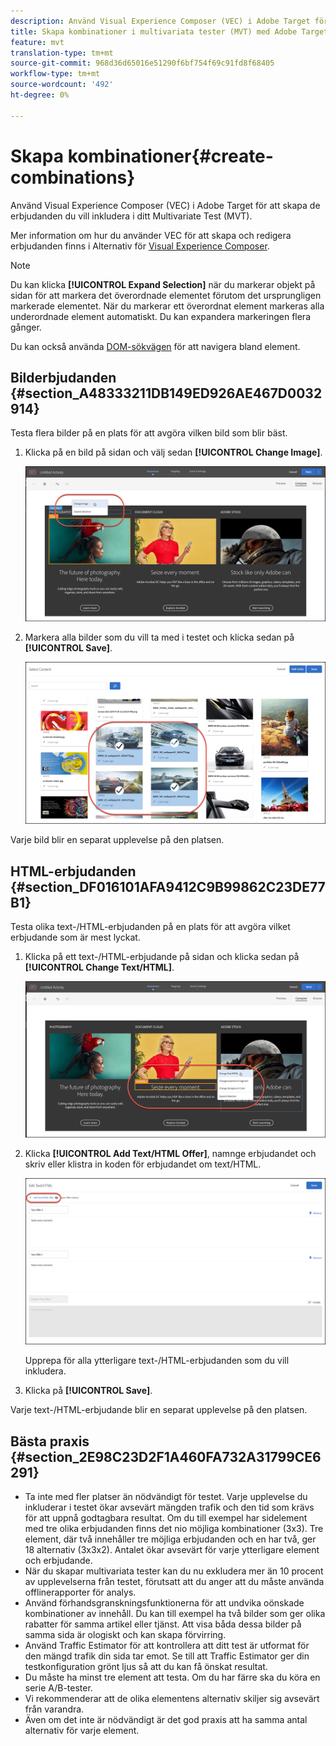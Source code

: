 ```yaml
---
description: Använd Visual Experience Composer (VEC) i Adobe Target för att skapa de erbjudanden du vill inkludera i ditt Multivariate Test (MVT).
title: Skapa kombinationer i multivariata tester (MVT) med Adobe Target
feature: mvt
translation-type: tm+mt
source-git-commit: 968d36d65016e51290f6bf754f69c91fd8f68405
workflow-type: tm+mt
source-wordcount: '492'
ht-degree: 0%

---
```



# Skapa kombinationer{#create-combinations}

Använd Visual Experience Composer (VEC) i Adobe Target för att skapa de erbjudanden du vill inkludera i ditt Multivariate Test (MVT).

Mer information om hur du använder VEC för att skapa och redigera erbjudanden finns i Alternativ för [Visual Experience Composer](/help/c-experiences/c-visual-experience-composer/viztarget-options.md).

>[!NOTE]
>
>Du kan klicka **[!UICONTROL Expand Selection]** när du markerar objekt på sidan för att markera det överordnade elementet förutom det ursprungligen markerade elementet. När du markerar ett överordnat element markeras alla underordnade element automatiskt. Du kan expandera markeringen flera gånger.
>
>Du kan också använda [DOM-sökvägen](/help/c-experiences/c-visual-experience-composer/viztarget-options.md#dom-path) för att navigera bland element.

## Bilderbjudanden {#section_A48333211DB149ED926AE467D0032914}

Testa flera bilder på en plats för att avgöra vilken bild som blir bäst.

1. Klicka på en bild på sidan och välj sedan **[!UICONTROL Change Image]**.

   ![Ändra bild, alternativ](/help/c-activities/c-multivariate-testing/t-create-multivariate-test/assets/changeimage.png)

1. Markera alla bilder som du vill ta med i testet och klicka sedan på **[!UICONTROL Save]**.

   ![Välj det innehåll som ska användas för att lägga till bilder](/help/c-activities/c-multivariate-testing/t-create-multivariate-test/assets/addimage.png)

Varje bild blir en separat upplevelse på den platsen.

## HTML-erbjudanden {#section_DF016101AFA9412C9B99862C23DE77B1}

Testa olika text-/HTML-erbjudanden på en plats för att avgöra vilket erbjudande som är mest lyckat.

1. Klicka på ett text-/HTML-erbjudande på sidan och klicka sedan på **[!UICONTROL Change Text/HTML]**.

   ![Ändra text/HTML](/help/c-activities/c-multivariate-testing/t-create-multivariate-test/assets/changehtml.png)

1. Klicka **[!UICONTROL Add Text/HTML Offer]**, namnge erbjudandet och skriv eller klistra in koden för erbjudandet om text/HTML.

   ![Redigera erbjudanden](/help/c-activities/c-multivariate-testing/t-create-multivariate-test/assets/editoffers.png)

   Upprepa för alla ytterligare text-/HTML-erbjudanden som du vill inkludera.

1. Klicka på **[!UICONTROL Save]**.

Varje text-/HTML-erbjudande blir en separat upplevelse på den platsen.

## Bästa praxis {#section_2E98C23D2F1A460FA732A31799CE6291}

* Ta inte med fler platser än nödvändigt för testet. Varje upplevelse du inkluderar i testet ökar avsevärt mängden trafik och den tid som krävs för att uppnå godtagbara resultat. Om du till exempel har sidelement med tre olika erbjudanden finns det nio möjliga kombinationer (3x3). Tre element, där två innehåller tre möjliga erbjudanden och en har två, ger 18 alternativ (3x3x2). Antalet ökar avsevärt för varje ytterligare element och erbjudande.
* När du skapar multivariata tester kan du nu exkludera mer än 10 procent av upplevelserna från testet, förutsatt att du anger att du måste använda offlinerapporter för analys.
* Använd förhandsgranskningsfunktionerna för att undvika oönskade kombinationer av innehåll. Du kan till exempel ha två bilder som ger olika rabatter för samma artikel eller tjänst. Att visa båda dessa bilder på samma sida är ologiskt och kan skapa förvirring.
* Använd Traffic Estimator för att kontrollera att ditt test är utformat för den mängd trafik din sida tar emot. Se till att Traffic Estimator ger din testkonfiguration grönt ljus så att du kan få önskat resultat.
* Du måste ha minst tre element att testa. Om du har färre ska du köra en serie A/B-tester.
* Vi rekommenderar att de olika elementens alternativ skiljer sig avsevärt från varandra.
* Även om det inte är nödvändigt är det god praxis att ha samma antal alternativ för varje element.


